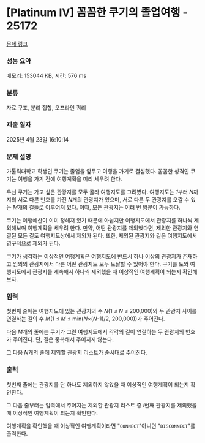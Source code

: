 # [Platinum IV] 꼼꼼한 쿠기의 졸업여행 - 25172 

[문제 링크](https://www.acmicpc.net/problem/25172) 

### 성능 요약

메모리: 153044 KB, 시간: 576 ms

### 분류

자료 구조, 분리 집합, 오프라인 쿼리

### 제출 일자

2025년 4월 23일 16:10:14

### 문제 설명

<p>가톨릭대학교 학생인 쿠기는 졸업을 앞두고 여행을 가기로 결심했다. 꼼꼼한 성격인 쿠기는 여행을 가기 전에 여행계획을 미리 세우려 한다.</p>

<p>우선 쿠기는 가고 싶은 관광지를 모두 골라 여행지도를 그려봤다. 여행지도는 <em>1</em>부터 <em>N</em>까지의 서로 다른 번호를 가진 <em>N</em>개의 관광지가 있으며, 서로 다른 두 관광지를 오갈 수 있는<em> M</em>개의 길들로 이루어져 있다. 이때, 모든 관광지는 여러 번 방문이 가능하다.</p>

<p>쿠기는 여행예산이 이미 정해져 있기 때문에 아쉽지만 여행지도에서 관광지를 하나씩 제외해보며 여행계획을 세우려 한다. 만약, 어떤 관광지를 제외했다면, 제외한 관광지와 연결된 모든 길도 여행지도상에서 제외가 된다. 또한, 제외된 관광지와 길은 여행지도에서 영구적으로 제외가 된다.</p>

<p>쿠기가 생각하는 이상적인 여행계획은 여행지도에 반드시 하나 이상의 관광지가 존재하고 임의의 관광지에서 다른 어떤 관광지도 모두 도달할 수 있어야 한다. 쿠기를 도와 여행지도에서 관광지를 계속해서 하나씩 제외했을 때 이상적인 여행계획이 되는지 확인해보자.</p>

### 입력 

 <p>첫번째 줄에는 여행지도에 있는 관광지의 수 <em>N</em>(1 ≤ <em>N</em> ≤ 200,000)와 두 관광지 사이를 연결하는 길의 수<em> M</em>(1 ≤ <em>M</em> ≤ min(<em>N</em>×(<em>N</em>-1)/2, 200,000))가 주어진다.</p>

<p>다음 <em>M</em>개의 줄에는 쿠기가 그린 여행지도에서 각각의 길이 연결하는 두 관광지의 번호가 주어진다. 단, 길은 중복해서 주어지지 않는다.</p>

<p>그 다음<em> N</em>개의 줄에 제외할 관광지 리스트가 순서대로 주어진다.</p>

### 출력 

 <p>첫번째 줄에는 관광지를 단 하나도 제외하지 않았을 때 이상적인 여행계획이 되는지 확인한다.</p>

<p>그 다음 줄부터는 입력에서 주어지는 제외할 관광지 리스트 중<em> i</em>번째 관광지를 제외했을 때 이상적인 여행계획이 되는지 확인한다. </p>

<p>여행계획을 확인했을 때 이상적인 여행계획이라면 "<code>CONNECT</code>"아니면 "<code>DISCONNECT</code>"를 출력한다.</p>

